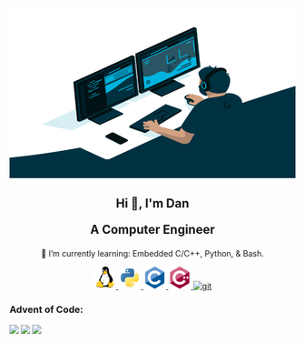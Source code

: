 <div align="center">
  <img src="https://github.com/Higgy710/Higgy710/blob/main/assets/computer.gif" width="600" height="300"/>
</div>

<h2 align="center">Hi 👋, I'm Dan
  
A Computer Engineer</h2>


<p align="center"> 🌱 I’m currently learning:
Embedded C/C++, Python, & Bash.</p>


<p align="center"> <a href="https://www.linux.org/" target="_blank"> <img src="https://raw.githubusercontent.com/devicons/devicon/master/icons/linux/linux-original.svg" alt="linux" width="40" height="40"/> </a> <a href="https://www.python.org" target="_blank"> <img src="https://raw.githubusercontent.com/devicons/devicon/master/icons/python/python-original.svg" alt="python" width="40" height="40"/> </a> <a href="https://www.cprogramming.com/" target="_blank"> <img src="https://raw.githubusercontent.com/devicons/devicon/master/icons/c/c-original.svg" alt="c" width="40" height="40"/> </a> <a href="https://www.w3schools.com/cpp/" target="_blank"> <img src="https://raw.githubusercontent.com/devicons/devicon/master/icons/cplusplus/cplusplus-original.svg" alt="cplusplus" width="40" height="40"/> </a> <a href="https://git-scm.com/" target="_blank"> <img src="https://www.vectorlogo.zone/logos/git-scm/git-scm-icon.svg" alt="git" width="40" height="40"/> </a> </p>

### Advent of Code:

![](https://img.shields.io/badge/day%20📅-25-blue) ![](https://img.shields.io/badge/stars%20⭐-24-yellow) ![](https://img.shields.io/badge/days%20completed-12-red)
